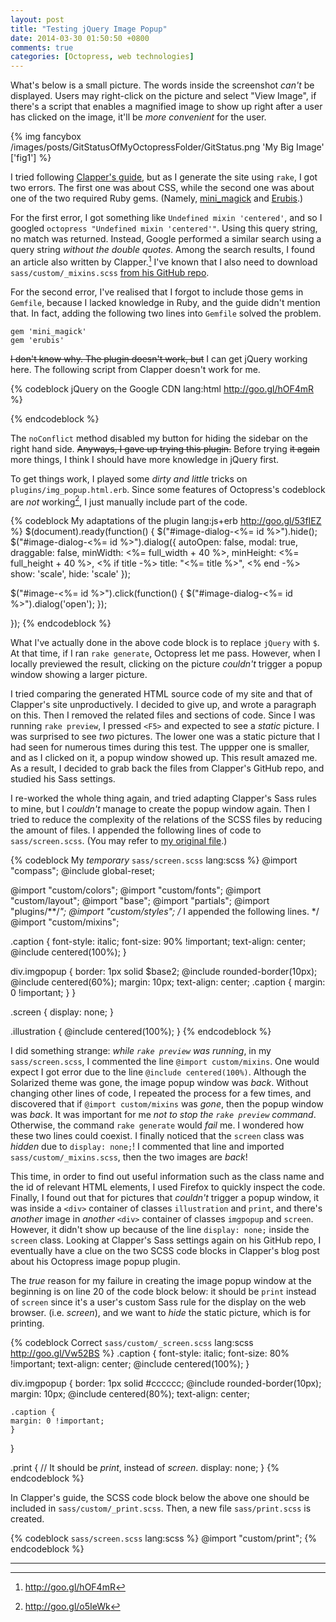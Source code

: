 ```yaml
---
layout: post
title: "Testing jQuery Image Popup"
date: 2014-03-30 01:50:50 +0800
comments: true
categories: [Octopress, web technologies]
---
```


What's below is a small picture.  The words inside the screenshot
*can't* be displayed.  Users may right-click on the picture and select
"View Image", if there's a script that enables a magnified image to
show up right after a user has clicked on the image, it'll be *more
convenient* for the user.

{% img fancybox /images/posts/GitStatusOfMyOctopressFolder/GitStatus.png 'My Big Image' ['fig1'] %}

I tried following [Clapper's guide][official_guide], but as I generate
the site using `rake`, I got two errors. The first one was about CSS,
while the second one was about one of the two required Ruby gems.
(Namely, [mini_magick][mini_magick] and [Erubis][Erubis].)

<!-- more -->

For the first error, I got something like `Undefined mixin
'centered'`, and so I googled `octopress "Undefined mixin
'centered'"`.  Using this query string, no match was returned.
Instead, Google performed a similar search using a query string
*without the double quotes*.  Among the search results, I found an
article also written by Clapper.[^toc]  I've known that I also need to
download `sass/custom/_mixins.scss`
[from his GitHub repo][mixins_src].

For the second error, I've realised that I forgot to include those
gems in `Gemfile`, because I lacked knowledge in Ruby, and the guide
didn't mention that.  In fact, adding the following two lines into
`Gemfile` solved the problem.

    gem 'mini_magick'
    gem 'erubis'

<del>I don't know why.  The plugin doesn't work, but</del> I can get
jQuery working here.  The following script from Clapper doesn't work
for me.

{% codeblock jQuery on the Google CDN lang:html http://goo.gl/hOF4mR %}
<script type="text/javascript">
  // Revert jQuery's '$' alias, to avoid clashes with ender.js. NOTE:
  // Use
  // jQuery(...), instead of $(...) from here on.
  jQuery.noConflict();
</script>
{% endcodeblock %}

The `noConflict` method disabled my button for hiding the sidebar on
the right hand side.  <del>Anyways, I gave up trying this
plugin.</del>  Before trying <del>it again</del> more things, I think
I should have more knowledge in jQuery first.

To get things work, I played some *dirty and little* tricks on
`plugins/img_popup.html.erb`.  Since some features of Octopress's
codeblock are *not* working[^no_start_num], I just manually include
part of the code.

{% codeblock My adaptations of the plugin lang:js+erb http://goo.gl/53fIEZ %}
$(document).ready(function() {
  $("#image-dialog-<%= id %>").hide();
  $("#image-dialog-<%= id %>").dialog({
    autoOpen:  false,
    modal:     true,
    draggable: false,
    minWidth:  <%= full_width + 40 %>,
    minHeight: <%= full_height + 40 %>,
    <% if title -%>
    title:     "<%= title %>",
    <% end -%>
    show:      'scale',
    hide:      'scale'
  });

  $("#image-<%= id %>").click(function() {
    $("#image-dialog-<%= id %>").dialog('open');
  });

});
{% endcodeblock %}

What I've actually done in the above code block is to replace `jQuery`
with `$`.  At that time, if I ran `rake generate`, Octopress let me
pass.  However, when I locally previewed the result, clicking on the
picture *couldn't* trigger a popup window showing a larger picture.

I tried comparing the generated HTML source code of my site and that
of Clapper's site unproductively.  I decided to give up, and wrote a
paragraph on this.  Then I removed the related files and sections of
code.  Since I was running `rake preview`, I pressed `<F5>` and
expected to see a *static* picture.  I was surprised to see *two*
pictures.  The lower one was a static picture that I had seen for
numerous times during this test.  The uppper one is smaller, and as I
clicked on it, a popup window showed up.  This result amazed me.  As a
result, I decided to grab back the files from Clapper's GitHub repo,
and studied his Sass settings.

I re-worked the whole thing again, and tried adapting Clapper's Sass
rules to mine, but I *couldn't* manage to create the popup window
again.  Then I tried to reduce the complexity of the relations of the
SCSS files by reducing the amount of files.  I appended the following
lines of code to `sass/screen.scss`. (You may refer to
[my original file][orig_screen_scss].)

{% codeblock My *temporary* `sass/screen.scss` lang:scss %}
@import "compass";
@include global-reset;

@import "custom/colors";
@import "custom/fonts";
@import "custom/layout";
@import "base";
@import "partials";
@import "plugins/**/*";
@import "custom/styles";
/* I appended the following lines. */
@import "custom/mixins";

.caption {
    font-style: italic;
    font-size: 90% !important;
    text-align: center;
    @include centered(100%);
}

div.imgpopup {
    border: 1px solid $base2;
    @include rounded-border(10px);
    @include centered(60%);
    margin: 10px;
    text-align: center;
    .caption {
	margin: 0 !important;
    }
}

.screen {
    display: none;
}

.illustration {
        @include centered(100%);
}
{% endcodeblock %}

I did something strange: *while `rake preview` was running*, in my
`sass/screen.scss`, I commented the line `@import custom/mixins`.  One
would expect I got error due to the line `@include centered(100%)`.
Although the Solarized theme was gone, the image popup window was
*back*.  Without changing other lines of code, I repeated the process
for a few times, and discovered that if `@import custom/mixins` was
*gone*, then the popup window was *back*.  It was important for me
*not to stop the `rake preview` command*. Otherwise, the command `rake
generate` would *fail* me.  I wondered how these two lines could
coexist.  I finally noticed that the `screen` class was *hidden* due
to `display: none;`!  I commented that line and imported
`sass/custom/_mixins.scss`, then the two images are *back*!

This time, in order to find out useful information such as the class
name and the id of relevant HTML elements, I used Firefox to quickly
inspect the code.  Finally, I found out that for pictures that
*couldn't* trigger a popup window, it was inside a `<div>` container
of classes `illustration` and `print`, and there's *another* image in
*another* `<div>` container of classes `imgpopup` and `screen`.
However, it didn't show up because of the line `display: none;` inside
the `screen` class.  Looking at Clapper's Sass settings again on his
GitHub repo, I eventually have a clue on the two SCSS code blocks in
Clapper's blog post about his Octopress image popup plugin.

The *true* reason for my failure in creating the image popup window at
the beginning is on line 20 of the code block below: it should be
`print` instead of `screen` since it's a user's custom Sass rule for
the display on the web browser. (i.e. *screen*), and we want to *hide*
the static picture, which is for printing.

{% codeblock Correct `sass/custom/_screen.scss` lang:scss http://goo.gl/Vw52BS %}
.caption {
    font-style: italic;
    font-size: 80% !important;
    text-align: center;
    @include centered(100%);
}

div.imgpopup {
    border: 1px solid #cccccc;
    @include rounded-border(10px);
    margin: 10px;
    @include centered(80%);
    text-align: center;

    .caption {
	margin: 0 !important;
    }
}

.print { // It should be *print*, instead of *screen*.
    display: none;
}
{% endcodeblock %}

In Clapper's guide, the SCSS code block below the above one should be
included in `sass/custom/_print.scss`.  Then, a new file
`sass/print.scss` is created.

{% codeblock `sass/screen.scss` lang:scss %}
@import "custom/print";
{% endcodeblock %}

----

[^toc]: <http://goo.gl/hOF4mR>
[^no_start_num]: <http://goo.gl/o5IeWk>

[official_guide]: http://goo.gl/5qCaj
[mixins_src]: http://goo.gl/qvYPRI
[mini_magick]: http://goo.gl/qeN28
[Erubis]: http://goo.gl/0oZy6
[jquery_noconflict]: http://goo.gl/hOF4mR
[orig_screen_scss]: http://goo.gl/BNqlL7
